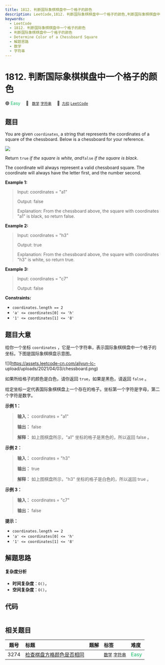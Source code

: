 ```yaml
---
title: 1812. 判断国际象棋棋盘中一个格子的颜色
description: LeetCode,1812. 判断国际象棋棋盘中一个格子的颜色,判断国际象棋棋盘中一个格子的颜色,Determine Color of a Chessboard Square,解题思路,数学,字符串
keywords:
  - LeetCode
  - 1812. 判断国际象棋棋盘中一个格子的颜色
  - 判断国际象棋棋盘中一个格子的颜色
  - Determine Color of a Chessboard Square
  - 解题思路
  - 数学
  - 字符串
---
```


# 1812. 判断国际象棋棋盘中一个格子的颜色

🟢 <font color=#15bd66>Easy</font>&emsp; 🔖&ensp; [`数学`](/tag/math.md) [`字符串`](/tag/string.md)&emsp; 🔗&ensp;[`力扣`](https://leetcode.cn/problems/determine-color-of-a-chessboard-square) [`LeetCode`](https://leetcode.com/problems/determine-color-of-a-chessboard-square)

## 题目

You are given `coordinates`, a string that represents the coordinates of a
square of the chessboard. Below is a chessboard for your reference.

![](https://assets.leetcode.com/uploads/2021/02/19/screenshot-2021-02-20-at-22159-pm.png)

Return `true` _if the square is white, and_`false` _if the square is black_.

The coordinate will always represent a valid chessboard square. The coordinate
will always have the letter first, and the number second.



**Example 1:**

> Input: coordinates = "a1"
> 
> Output: false
> 
> Explanation: From the chessboard above, the square with coordinates "a1" is black, so return false.

**Example 2:**

> Input: coordinates = "h3"
> 
> Output: true
> 
> Explanation: From the chessboard above, the square with coordinates "h3" is white, so return true.

**Example 3:**

> Input: coordinates = "c7"
> 
> Output: false

**Constraints:**

  * `coordinates.length == 2`
  * `'a' <= coordinates[0] <= 'h'`
  * `'1' <= coordinates[1] <= '8'`


## 题目大意

给你一个坐标 `coordinates` ，它是一个字符串，表示国际象棋棋盘中一个格子的坐标。下图是国际象棋棋盘示意图。

![](https://assets.leetcode-cn.com/aliyun-lc-
upload/uploads/2021/04/03/chessboard.png)

如果所给格子的颜色是白色，请你返回 `true`，如果是黑色，请返回 `false` 。

给定坐标一定代表国际象棋棋盘上一个存在的格子。坐标第一个字符是字母，第二个字符是数字。

**示例 1：**

> 
> 
> 
> 
> 
> **输入：** coordinates = "a1"
> 
> **输出：** false
> 
> **解释：** 如上图棋盘所示，"a1" 坐标的格子是黑色的，所以返回 false 。
> 
> 

**示例 2：**

> 
> 
> 
> 
> 
> **输入：** coordinates = "h3"
> 
> **输出：** true
> 
> **解释：** 如上图棋盘所示，"h3" 坐标的格子是白色的，所以返回 true 。
> 
> 

**示例 3：**

> 
> 
> 
> 
> 
> **输入：** coordinates = "c7"
> 
> **输出：** false
> 
> 

**提示：**

  * `coordinates.length == 2`
  * `'a' <= coordinates[0] <= 'h'`
  * `'1' <= coordinates[1] <= '8'`


## 解题思路

#### 复杂度分析

- **时间复杂度**：`O()`，
- **空间复杂度**：`O()`，

## 代码

```javascript

```

## 相关题目

<!-- prettier-ignore -->
| 题号 | 标题 | 题解 | 标签 | 难度 |
| :------: | :------ | :------: | :------ | :------ |
| 3274 | [检查棋盘方格颜色是否相同](https://leetcode.com/problems/check-if-two-chessboard-squares-have-the-same-color) |  |  [`数学`](/tag/math.md) [`字符串`](/tag/string.md) | <font color=#15bd66>Easy</font> |